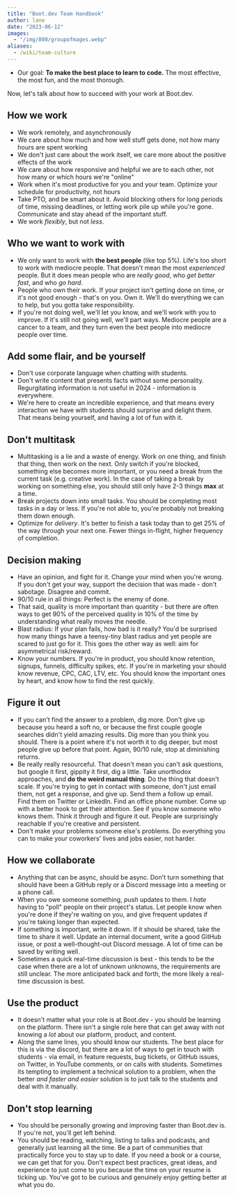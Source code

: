 ```yaml
---
title: "Boot.dev Team Handbook"
author: lane
date: "2023-06-12"
images:
  - "/img/800/groupofmages.webp"
aliases:
  - /wiki/team-culture
---
```


- Our goal: **To make the best place to learn to code.** The most effective, the most fun, and the most thorough.

Now, let's talk about how to succeed with your work at Boot.dev.

## How we work

- We work remotely, and asynchronously
- We care about how much and how well stuff gets done, not how many hours are spent working
- We don't just care about the work itself, we care more about the positive effects of the work
- We care about how responsive and helpful we are to each other, not how many or which hours we're "online"
- Work when it's most productive for you and your team. Optimize your schedule for productivity, not hours
- Take PTO, and be smart about it. Avoid blocking others for long periods of time, missing deadlines, or letting work pile up while you're gone. Communicate and stay ahead of the important stuff.
- We work _flexibly_, but not _less_.

## Who we want to work with

- We only want to work with **the best people** (like top 5%). Life's too short to work with mediocre people. That doesn't mean the most _experienced_ people. But it does mean people who are _really good_, who _get better fast_, and who _go hard_.
- People who own their work. If your project isn't getting done on time, or it's not good enough - that's on you. Own it. We'll do everything we can to help, but you gotta take responsibility.
- If you're not doing well, we'll let you know, and we'll work with you to improve. If it's still not going well, we'll part ways. Mediocre people are a cancer to a team, and they turn even the best people into mediocre people over time.

## Add some flair, and be yourself

- Don't use corporate language when chatting with students.
- Don't write content that presents facts without some personality. Regurgitating information is not useful in 2024 - information is everywhere.
- We're here to create an incredible experience, and that means every interaction we have with students should surprise and delight them. That means being yourself, and having a lot of fun with it.

## Don't multitask

- Multitasking is a lie and a waste of energy. Work on one thing, and finish that thing, then work on the next. Only switch if you're blocked, something else becomes more important, or you need a break from the current task (e.g. creative work). In the case of taking a break by working on something else, you should still only have 2-3 things **max** at a time.
- Break projects down into small tasks. You should be completing most tasks in a day or less. If you're not able to, you're probably not breaking them down enough.
- Optimize for _delivery_. It's better to finish a task today than to get 25% of the way through your next one. Fewer things in-flight, higher frequency of completion.

## Decision making

- Have an opinion, and fight for it. Change your mind when you're wrong. If you don't get your way, support the decision that was made - don't sabotage. Disagree and commit.
- 90/10 rule in all things: Perfect is the enemy of done.
- That said, quality is more important than quantity - but there are often ways to get 90% of the perceived quality in 10% of the time by understanding what really moves the needle.
- Blast radius: If your plan fails, how bad is it really? You'd be surprised how many things have a teensy-tiny blast radius and yet people are scared to just go for it. This goes the other way as well: aim for asymmetrical risk/reward.
- Know your numbers. If you're in product, you should know retention, signups, funnels, difficulty spikes, etc. If you're in marketing your should know revenue, CPC, CAC, LTV, etc. You should know the important ones by heart, and know how to find the rest quickly.

## Figure it out

- If you can't find the answer to a problem, dig more. Don't give up because you heard a soft no, or because the first couple google searches didn't yield amazing results. Dig more than you think you should. There is a point where it's not worth it to dig deeper, but most people give up before that point. Again, 90/10 rule, stop at diminishing returns.
- Be really really resourceful. That doesn't mean you can't ask questions, but google it first, gippity it first, dig a little. Take unorthodox approaches, and **do the weird manual thing**. Do the thing that doesn't scale. If you're trying to get in contact with someone, don't just email them, not get a response, and give up. Send them a follow up email. Find them on Twitter or LinkedIn. Find an office phone number. Come up with a better hook to get their attention. See if you know someone who knows them. Think it through and figure it out. People are surprisingly reachable if you're creative and persistent.
- Don't make your problems someone else's problems. Do everything you can to make your coworkers' lives and jobs easier, not harder.

## How we collaborate

- Anything that can be async, should be async. Don't turn something that should have been a GitHub reply or a Discord message into a meeting or a phone call.
- When you owe someone something, _push_ updates to them. I _hate_ having to "poll" people on their project's status. Let people know when you're done if they're waiting on you, and give frequent updates if you're taking longer than expected.
- If something is important, write it down. If it should be shared, take the time to share it well. Update an internal document, write a good GitHub issue, or post a well-thought-out Discord message. A lot of time can be saved by writing well.
- Sometimes a quick real-time discussion is best - this tends to be the case when there are a lot of unknown unknowns, the requirements are still unclear. The more anticipated back and forth, the more likely a real-time discussion is best.

## Use the product

- It doesn't matter what your role is at Boot.dev - you should be learning on the platform. There isn't a single role here that can get away with not knowing a _lot_ about our platform, product, and content.
- Along the same lines, you should know our students. The best place for this is via the discord, but there are a lot of ways to get in touch with students - via email, in feature requests, bug tickets, or GitHub issues, on Twitter, in YouTube comments, or on calls with students. Sometimes its tempting to implement a technical solution to a problem, when the better _and faster and easier_ solution is to just talk to the students and deal with it manually.

## Don't stop learning

- You should be personally growing and improving faster than Boot.dev is. If you're not, you'll get left behind.
- You should be reading, watching, listing to talks and podcasts, and generally just learning all the time. Be a part of communities that practically force you to stay up to date. If you need a book or a course, we can get that for you. Don't expect best practices, great ideas, and experience to just come to you because the time on your resume is ticking up. You've got to be curious and genuinely enjoy getting better at what you do.
